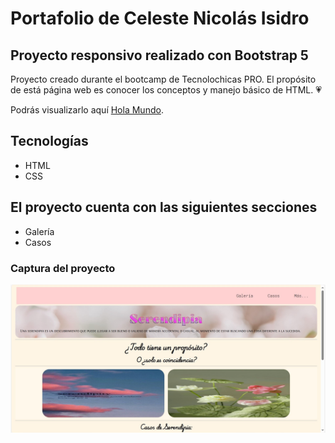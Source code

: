 # Portafolio de Celeste Nicolás Isidro
## Proyecto responsivo realizado con Bootstrap 5

Proyecto creado durante el bootcamp de Tecnolochicas PRO.
El propósito de está página web es conocer los conceptos y manejo básico de HTML. 💗

Podrás visualizarlo aquí [Hola Mundo](https://primera-pagweb.vercel.app/).

## Tecnologías

* HTML
* CSS

## El proyecto cuenta con las siguientes secciones

* Galería
* Casos


### Captura del proyecto

![Captura del proyecto](/media/captura.jpg)